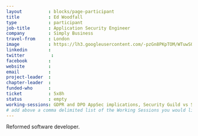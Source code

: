 ```yaml
---
layout          : blocks/page-participant
title           : Ed Woodfall
type            : participant
job-title       : Application Security Engineer
company         : Simply Business
travel-from     : London
image           : https://lh3.googleusercontent.com/-pzGn8PKpTOM/WTuwSQMNfmI/AAAAAAAAAAs/11412O3Oxhw24UioEzq3JPomytiuWRHFwCEw/w280-h280-p/IMG_1110.JPG
linkedin        :
twitter          :
facebook        :
website         :
email           :
project-leader  :
chapter-leader  :
funded-who      :
ticket          : 5x8h
status          : empty
working-sessions: GDPR and DPO AppSec implications, Security Guild vs Security Champions, BDD for Cloud Security, Threat Modeling Where do I Start?, Recruiting AppSec Talent, Securing the CI Pipeline, Security Champions, AppSec Review and Pentest Playbook, Threat and Vulnerability Management, Writing Security Tests, Teaching Attacker perspective to Developers, IAM for REST APIs, Scaling Static Analysis Reviews and Deployments
# add above a comma delimited list of the Working Sessions you would like to attend (use the session's title)
---
```


<!-- put more details about participant here -->
Reformed software developer. 